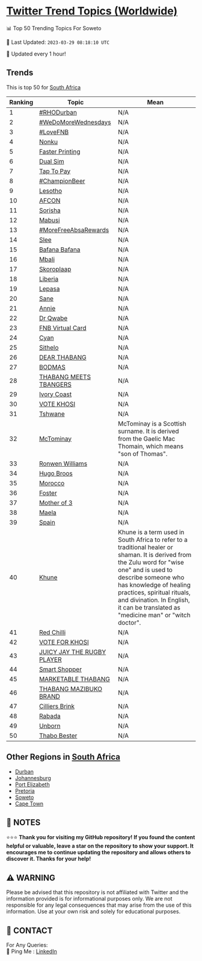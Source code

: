 [Twitter Trend Topics (Worldwide)](https://github.com/ErcinDedeoglu/Twitter-Trend-Topics)
==========


📊 Top 50 Trending Topics For Soweto

📆 Last Updated: `2023-03-29 08:18:10 UTC`

🔧 Updated every 1 hour!


## Trends

This is top 50 for [South Africa](</South Africa>)

| Ranking | Topic | Mean |
| ------- | ------------ | ------------ |
| 1 | [#RHODurban](http://twitter.com/search?q=%23RHODurban) | N/A |
| 2 | [#WeDoMoreWednesdays](http://twitter.com/search?q=%23WeDoMoreWednesdays) | N/A |
| 3 | [#LoveFNB](http://twitter.com/search?q=%23LoveFNB) | N/A |
| 4 | [Nonku](http://twitter.com/search?q=Nonku) | N/A |
| 5 | [Faster Printing](http://twitter.com/search?q=Faster+Printing) | N/A |
| 6 | [Dual Sim](http://twitter.com/search?q=Dual+Sim) | N/A |
| 7 | [Tap To Pay](http://twitter.com/search?q=Tap+To+Pay) | N/A |
| 8 | [#ChampionBeer](http://twitter.com/search?q=%23ChampionBeer) | N/A |
| 9 | [Lesotho](http://twitter.com/search?q=Lesotho) | N/A |
| 10 | [AFCON](http://twitter.com/search?q=AFCON) | N/A |
| 11 | [Sorisha](http://twitter.com/search?q=Sorisha) | N/A |
| 12 | [Mabusi](http://twitter.com/search?q=Mabusi) | N/A |
| 13 | [#MoreFreeAbsaRewards](http://twitter.com/search?q=%23MoreFreeAbsaRewards) | N/A |
| 14 | [Slee](http://twitter.com/search?q=Slee) | N/A |
| 15 | [Bafana Bafana](http://twitter.com/search?q=Bafana+Bafana) | N/A |
| 16 | [Mbali](http://twitter.com/search?q=Mbali) | N/A |
| 17 | [Skoroplaap](http://twitter.com/search?q=Skoroplaap) | N/A |
| 18 | [Liberia](http://twitter.com/search?q=Liberia) | N/A |
| 19 | [Lepasa](http://twitter.com/search?q=Lepasa) | N/A |
| 20 | [Sane](http://twitter.com/search?q=Sane) | N/A |
| 21 | [Annie](http://twitter.com/search?q=Annie) | N/A |
| 22 | [Dr Qwabe](http://twitter.com/search?q=Dr+Qwabe) | N/A |
| 23 | [FNB Virtual Card](http://twitter.com/search?q=FNB+Virtual+Card) | N/A |
| 24 | [Cyan](http://twitter.com/search?q=Cyan) | N/A |
| 25 | [Sithelo](http://twitter.com/search?q=Sithelo) | N/A |
| 26 | [DEAR THABANG](http://twitter.com/search?q=DEAR+THABANG) | N/A |
| 27 | [BODMAS](http://twitter.com/search?q=BODMAS) | N/A |
| 28 | [THABANG MEETS TBANGERS](http://twitter.com/search?q=THABANG+MEETS+TBANGERS) | N/A |
| 29 | [Ivory Coast](http://twitter.com/search?q=Ivory+Coast) | N/A |
| 30 | [VOTE KHOSI](http://twitter.com/search?q=VOTE+KHOSI) | N/A |
| 31 | [Tshwane](http://twitter.com/search?q=Tshwane) | N/A |
| 32 | [McTominay](http://twitter.com/search?q=McTominay) | McTominay is a Scottish surname. It is derived from the Gaelic Mac Thomain, which means "son of Thomas". |
| 33 | [Ronwen Williams](http://twitter.com/search?q=Ronwen+Williams) | N/A |
| 34 | [Hugo Broos](http://twitter.com/search?q=Hugo+Broos) | N/A |
| 35 | [Morocco](http://twitter.com/search?q=Morocco) | N/A |
| 36 | [Foster](http://twitter.com/search?q=Foster) | N/A |
| 37 | [Mother of 3](http://twitter.com/search?q=Mother+of+3) | N/A |
| 38 | [Maela](http://twitter.com/search?q=Maela) | N/A |
| 39 | [Spain](http://twitter.com/search?q=Spain) | N/A |
| 40 | [Khune](http://twitter.com/search?q=Khune) | Khune is a term used in South Africa to refer to a traditional healer or shaman. It is derived from the Zulu word for "wise one" and is used to describe someone who has knowledge of healing practices, spiritual rituals, and divination. In English, it can be translated as "medicine man" or "witch doctor". |
| 41 | [Red Chilli](http://twitter.com/search?q=Red+Chilli) | N/A |
| 42 | [VOTE FOR KHOSI](http://twitter.com/search?q=VOTE+FOR+KHOSI) | N/A |
| 43 | [JUICY JAY THE RUGBY PLAYER](http://twitter.com/search?q=JUICY+JAY+THE+RUGBY+PLAYER) | N/A |
| 44 | [Smart Shopper](http://twitter.com/search?q=Smart+Shopper) | N/A |
| 45 | [MARKETABLE THABANG](http://twitter.com/search?q=MARKETABLE+THABANG) | N/A |
| 46 | [THABANG MAZIBUKO BRAND](http://twitter.com/search?q=THABANG+MAZIBUKO+BRAND) | N/A |
| 47 | [Cilliers Brink](http://twitter.com/search?q=Cilliers+Brink) | N/A |
| 48 | [Rabada](http://twitter.com/search?q=Rabada) | N/A |
| 49 | [Unborn](http://twitter.com/search?q=Unborn) | N/A |
| 50 | [Thabo Bester](http://twitter.com/search?q=Thabo+Bester) | N/A |



## Other Regions in [South Africa](</South Africa>)

* [Durban](</South Africa/Durban.md>)
* [Johannesburg](</South Africa/Johannesburg.md>)
* [Port Elizabeth](</South Africa/Port Elizabeth.md>)
* [Pretoria](</South Africa/Pretoria.md>)
* [Soweto](</South Africa/Soweto.md>)
* [Cape Town](</South Africa/Cape Town.md>)



## 📝 NOTES

⭐⭐⭐ **Thank you for visiting my GitHub repository! If you found the content helpful or valuable, leave a star on the repository to show your support. It encourages me to continue updating the repository and allows others to discover it. Thanks for your help!**


## ⚠️ WARNING

Please be advised that this repository is not affiliated with Twitter and the information provided is for informational purposes only. We are not responsible for any legal consequences that may arise from the use of this information. Use at your own risk and solely for educational purposes.


## 📨 CONTACT

 For Any Queries:  
            🏓 Ping Me : [LinkedIn](https://www.linkedin.com/in/ercindedeoglu/)
